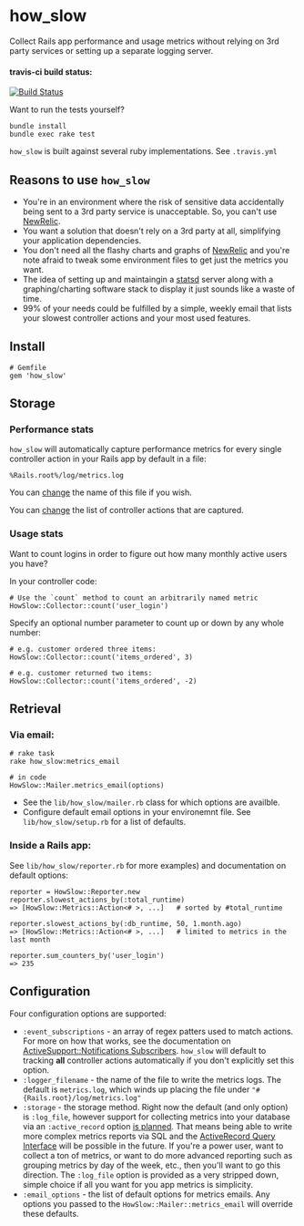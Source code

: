 # how_slow

Collect Rails app performance and usage metrics without relying on 3rd party
services or setting up a separate logging server.

#### travis-ci build status:

[![Build Status](https://travis-ci.org/normalocity/how_slow.png?branch=master)](https://travis-ci.org/normalocity/how_slow)

Want to run the tests yourself?

    bundle install
    bundle exec rake test

`how_slow` is built against several ruby implementations. See `.travis.yml`

## Reasons to use `how_slow`

* You're in an environment where the risk of sensitive data accidentally being
  sent to a 3rd party service is unacceptable. So, you can't use [NewRelic][4].
* You want a solution that doesn't rely on a 3rd party at all, simplifying your
  application dependencies.
* You don't need all the flashy charts and graphs of [NewRelic][4] and you're
  note afraid to tweak some environment files to get just the metrics you want.
* The idea of setting up and maintaingin a [statsd][2] server along with a
  graphing/charting software stack to display it just sounds like a waste of
  time.
* 99% of your needs could be fulfilled by a simple, weekly email that lists your
  slowest controller actions and your most used features.

## Install

    # Gemfile
    gem 'how_slow'

## Storage

### Performance stats

`how_slow` will automatically capture performance metrics for every
single controller action in your Rails app by default in a file:

    %Rails.root%/log/metrics.log

You can [change](#configuration) the name of this file if you wish.

You can [change](#configuration) the list of controller actions that are captured.

### Usage stats

Want to count logins in order to figure out how many monthly active users you have?

In your controller code:

    # Use the `count` method to count an arbitrarily named metric
    HowSlow::Collector::count('user_login')

Specify an optional number parameter to count up or down by any whole number:

    # e.g. customer ordered three items:
    HowSlow::Collector::count('items_ordered', 3)

    # e.g. customer returned two items:
    HowSlow::Collector::count('items_ordered', -2)

## Retrieval

### Via email:

    # rake task
    rake how_slow:metrics_email

    # in code
    HowSlow::Mailer.metrics_email(options)

* See the `lib/how_slow/mailer.rb` class for which options are availble.
* Configure default email options in your environemnt file. See
  `lib/how_slow/setup.rb` for a list of defaults.

### Inside a Rails app:

See `lib/how_slow/reporter.rb` for more examples) and documentation on default options:

    reporter = HowSlow::Reporter.new
    reporter.slowest_actions_by(:total_runtime)
    => [HowSlow::Metrics::Action<# >, ...]   # sorted by #total_runtime
    
    reporter.slowest_actions_by(:db_runtime, 50, 1.month.ago)
    => [HowSlow::Metrics::Action<# >, ...]   # limited to metrics in the last month
    
    reporter.sum_counters_by('user_login')
    => 235

## Configuration

Four configuration options are supported:

* `:event_subscriptions` - an array of regex patters used to match actions. For
  more on how that works, see the documentation on
  [ActiveSupport::Notifications Subscribers][3]. `how_slow` will default to
  tracking **all** controller actions automatically if you don't explicitly set
  this option.
* `:logger_filename` - the name of the file to write the metrics logs. The
  default is `metrics.log`, which winds up placing the file under
  `"#{Rails.root}/log/metrics.log"`
* `:storage` - the storage method. Right now the default (and only option) is
  `:log_file`, however support for collecting metrics into your database via an
  `:active_record` option [is planned][10]. That means being able to write more
  complex metrics reports via SQL and the [ActiveRecord Query Interface][11]
  will be possible in the future. If you're a power user, want to collect a
  ton of metrics, or want to do more advanced reporting such as grouping metrics
  by day of the week, etc., then you'll want to go this direction. The
  `:log_file` option is provided as a very stripped down, simple choice if all
  you want for you app metrics is simplicity.
* `:email_options` - the list of default options for metrics emails. Any options
  you passed to the `HowSlow::Mailer::metrics_email` will override these
  defaults.

[1]: http://en.wikipedia.org/wiki/Federal_Information_Security_Management_Act_of_2002
[2]: https://github.com/etsy/statsd/
[3]: http://api.rubyonrails.org/classes/ActiveSupport/Notifications.html#label-Subscribers
[4]: http://newrelic.com/
[5]: https://github.com/normalocity/how_slow/blob/master/lib/how_slow/reporter.rb
[6]: https://www.heroku.com/
[7]: https://devcenter.heroku.com/articles/read-only-filesystem
[9]: http://www.google.com/analytics/
[10]: https://github.com/normalocity/how_slow/issues/8
[11]: http://guides.rubyonrails.org/active_record_querying.html

